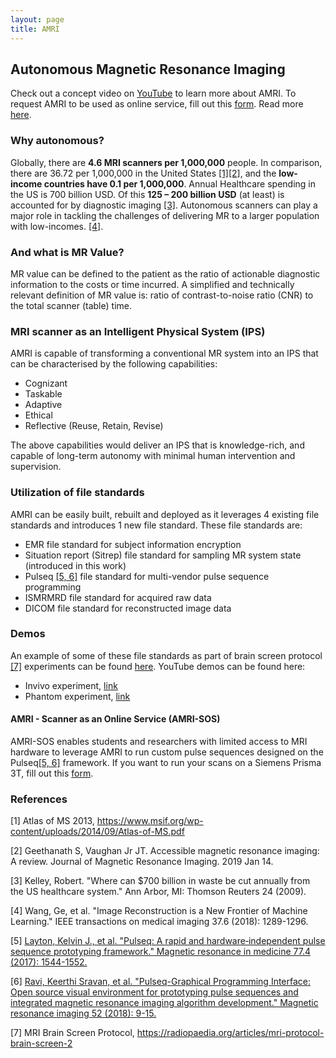 ```yaml
---
layout: page
title: AMRI
---
```


## Autonomous Magnetic Resonance Imaging

Check out a concept video on [YouTube](https://www.youtube.com/watch?v=2XroYwUxzD4) to learn more about AMRI. To request AMRI to be used as online service, fill out this [form](https://goo.gl/forms/1FpGeH7S9SJbaBP53). Read more [here](#demos).

### Why autonomous?
Globally, there are **4.6 MRI scanners per 1,000,000** people. In comparison, there are 36.72 per 1,000,000 in the United States [[1]](#references)[[2]](#references), and the **low-income countries have 0.1 per 1,000,000**. Annual Healthcare spending in the US is 700 billion USD. Of this **125 – 200 billion USD** (at least) is accounted for by diagnostic imaging [[3]](#references). Autonomous scanners can play a major role in tackling the challenges of delivering MR to a larger population with low-incomes. [[4]](#references).

### And what is MR Value?
MR value can be defined to the patient as the ratio of actionable diagnostic information to the costs or time incurred. A simplified and technically relevant definition of MR value is: ratio of contrast-to-noise ratio (CNR) to the total scanner (table) time.

### MRI scanner as an Intelligent Physical System (IPS)
AMRI is capable of transforming a conventional MR system into an IPS that can be characterised by the following capabilities:
- Cognizant
- Taskable
- Adaptive
- Ethical
- Reflective (Reuse, Retain, Revise)

The above capabilities would deliver an IPS that is knowledge-rich, and capable of long-term autonomy with minimal human intervention and supervision.

### Utilization of file standards
AMRI can be easily built, rebuilt and deployed as it leverages 4 existing file standards and introduces 1 new file standard. These file standards are:
- EMR file standard for subject information encryption
- Situation report (Sitrep) file standard for sampling MR system state (introduced in this work)
- Pulseq [[5, 6]](#references) file standard for multi-vendor pulse sequence programming
- ISMRMRD file standard for acquired raw data
- DICOM file standard for reconstructed image data

### Demos
An example of some of these file standards as part of brain screen protocol [[7]](#references) experiments can be found [here](https://github.com/imr-framework/imr-framework/tree/master/amri). YouTube demos can be found here:
- Invivo experiment, [link](https://youtu.be/ccKxyWZLjto)
- Phantom experiment, [link](https://youtu.be/ZToRLwXQW1A)

#### AMRI - Scanner as an Online Service (AMRI-SOS)
AMRI-SOS enables students and researchers with limited access to MRI hardware to leverage AMRI to run custom pulse sequences designed on the Pulseq[[5, 6]](#references) framework. If you want to run your scans on a Siemens Prisma 3T, fill out this [form](https://goo.gl/forms/1FpGeH7S9SJbaBP53).

### References
[1] Atlas of MS 2013, https://www.msif.org/wp-content/uploads/2014/09/Atlas-of-MS.pdf

[2] Geethanath S, Vaughan Jr JT. Accessible magnetic resonance imaging: A review. Journal of Magnetic Resonance Imaging. 2019 Jan 14.

[3] Kelley, Robert. "Where can $700 billion in waste be cut annually from the US healthcare system." Ann Arbor, MI: Thomson Reuters 24 (2009).

[4] Wang, Ge, et al. "Image Reconstruction is a New Frontier of Machine Learning." IEEE transactions on medical imaging 37.6 (2018): 1289-1296.

[5] [Layton, Kelvin J., et al. "Pulseq: A rapid and hardware‐independent pulse sequence prototyping framework." Magnetic resonance in medicine 77.4 (2017): 1544-1552.](https://onlinelibrary.wiley.com/doi/abs/10.1002/mrm.26235)

[6] [Ravi, Keerthi Sravan, et al. "Pulseq-Graphical Programming Interface: Open source visual environment for prototyping pulse sequences and integrated magnetic resonance imaging algorithm development." Magnetic resonance imaging 52 (2018): 9-15.](https://www.sciencedirect.com/science/article/pii/S0730725X1830033X)

[7] MRI Brain Screen Protocol, https://radiopaedia.org/articles/mri-protocol-brain-screen-2
